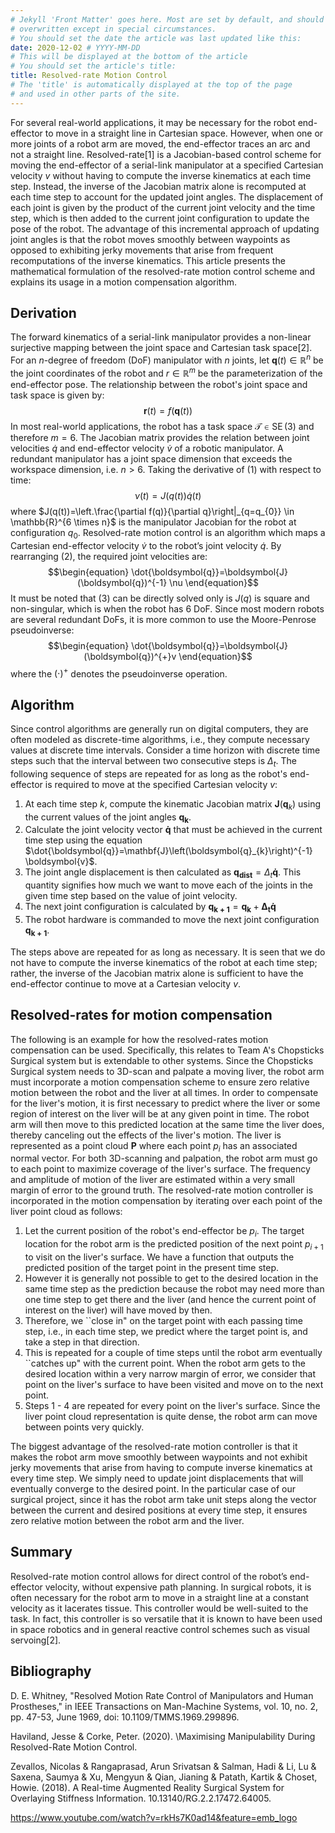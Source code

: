```yaml
---
# Jekyll 'Front Matter' goes here. Most are set by default, and should NOT be
# overwritten except in special circumstances. 
# You should set the date the article was last updated like this:
date: 2020-12-02 # YYYY-MM-DD
# This will be displayed at the bottom of the article
# You should set the article's title:
title: Resolved-rate Motion Control
# The 'title' is automatically displayed at the top of the page
# and used in other parts of the site.
---
```

For several real-world applications, it may be necessary for the robot end-effector to move in a straight line in Cartesian space. However, when one or more joints of a robot arm are moved, the end-effector traces an arc and not a straight line. Resolved-rate[1] is a Jacobian-based control scheme for moving the end-effector of a serial-link manipulator at a specified Cartesian velocity $v$ without having to compute the inverse kinematics at each time step. Instead, the inverse of the Jacobian matrix alone is recomputed at each time step to account for the updated joint angles. The displacement of each joint is given by the product of the current joint velocity and the time step, which is then added to the current joint configuration to update the pose of the robot. The advantage of this incremental approach of updating joint angles is that the robot moves smoothly between waypoints as opposed to exhibiting jerky movements that arise from frequent recomputations of the inverse kinematics. This article presents the mathematical formulation of the resolved-rate motion control scheme and explains its usage in a motion compensation algorithm.

## Derivation
The forward kinematics of a serial-link manipulator provides
a non-linear surjective mapping between the joint space
and Cartesian task space[2]. For an $n$-degree of freedom (DoF) manipulator with $n$ joints, let $\boldsymbol{q}(t) \in \mathbb{R}^{n}$ be the joint coordinates of the robot and $r \in \mathbb{R}^{m}$ be the parameterization of the end-effector pose. The relationship between the robot's joint space and task space is given by:
$$\begin{equation}
    \boldsymbol{r}(t)=f(\boldsymbol{q}(t))
\end{equation}$$
In most real-world applications, the robot has a task space $\mathcal{T} \in \operatorname{SE}(3)$ and therefore $m = 6$. The Jacobian matrix provides the relation between joint velocities $\dot{q}$ and end-effector velocity $\dot{v}$ of a robotic manipulator. A redundant
manipulator has a joint space dimension that exceeds the workspace dimension, i.e. $n > 6$. Taking the derivative of (1) with respect to time:
$$\begin{equation}
    \nu(t)=J(q(t)) \dot{q}(t)
\end{equation}$$
where $J(q(t))=\left.\frac{\partial f(q)}{\partial q}\right|_{q=q_{0}} \in \mathbb{R}^{6 \times n}$ is the manipulator
Jacobian for the robot at configuration $q_0$. Resolved-rate
motion control is an algorithm which maps a Cartesian end-effector
velocity $\dot{v}$ to the robot’s joint velocity $\dot{q}$. By rearranging (2), the required joint velocities are:
$$\begin{equation}
    \dot{\boldsymbol{q}}=\boldsymbol{J}(\boldsymbol{q})^{-1} \nu
\end{equation}$$
It must be noted that (3) can be directly solved only is $J(q)$ is square and non-singular, which is when the robot has 6 DoF. Since most modern robots are several redundant DoFs, it is more common to use the
Moore-Penrose pseudoinverse:
$$\begin{equation}
    \dot{\boldsymbol{q}}=\boldsymbol{J}(\boldsymbol{q})^{+}v
\end{equation}$$
where the $(\cdot)^{+}$ denotes the pseudoinverse operation.


## Algorithm
Since control algorithms are generally run on digital computers, they are often modeled as discrete-time algorithms, i.e., they compute necessary values at discrete time intervals. Consider a time horizon with discrete time steps such that the interval between two consecutive steps is $\Delta_{t}$. The following sequence of steps are repeated for as long as the robot's end-effector is required to move at the specified Cartesian velocity $v$:
1. At each time step $k$, compute the kinematic Jacobian matrix $\mathbf{J}\left(\boldsymbol{q}_{k}\right)$ using the current values of the joint angles $\mathbf{q_k}$.
2. Calculate the joint velocity vector $\mathbf{\dot{q}}$ that must be achieved in the current time step using the equation $\dot{\boldsymbol{q}}=\mathbf{J}\left(\boldsymbol{q}_{k}\right)^{-1} \boldsymbol{v}$.
3. The joint angle displacement is then calculated as $\mathbf{q_{dist}} = \Delta_{t}\mathbf{\dot{q}}$. This quantity signifies how much we want to move each of the joints in the given time step based on the value of joint velocity.
4. The next joint configuration is calculated by $\mathbf{q_{k+1}}=\mathbf{q_{k}}+\mathbf{\Delta_{t} \dot{q}}$
5. The robot hardware is commanded to move the next joint configuration $\mathbf{q_{k+1}}$.

The steps above are repeated for as long as necessary. It is seen that we do not have to compute the inverse kinematics of the robot at each time step; rather, the inverse of the Jacobian matrix alone is sufficient to have the end-effector continue to move at a Cartesian velocity $v$.


## Resolved-rates for motion compensation
The following is an example for how the resolved-rates motion compensation can be used. Specifically, this relates to Team A's Chopsticks Surgical system but is extendable to other systems. Since the Chopsticks Surgical system needs to 3D-scan and palpate a moving liver, the robot arm must incorporate a motion compensation scheme to ensure zero relative motion between the robot and the liver at all times. In order to compensate for the liver's motion, it is first necessary to predict where the liver or some region of interest on the liver will be at any given point in time. The robot arm will then move to this predicted location at the same time the liver does, thereby canceling out the effects of the liver's motion. The liver is represented as a point cloud $\mathbf{P}$ where each point $p_i$ has an associated normal vector. For both 3D-scanning and palpation, the robot arm must go to each point to maximize coverage of the liver's surface. The frequency and amplitude of motion of the liver are estimated within a very small margin of error to the ground truth. The resolved-rate motion controller is incorporated in the motion compensation by iterating over each point of the liver point cloud as follows:
1. Let the current position of the robot's end-effector be $p_i$. The target location for the robot arm is the predicted position of the next point $p_{i+1}$ to visit on the liver's surface. We have a function that outputs the predicted position of the target point in the present time step.
2. However it is generally not possible to get to the desired location in the same time step as the prediction because the robot may need more than one time step to get there and the liver (and hence the current point of interest on the liver) will have moved by then.
3. Therefore, we ``close in" on the target point with each passing time step, i.e., in each time step, we predict where the target point is, and take a step in that direction.
4. This is repeated for a couple of time steps until the robot arm eventually ``catches up" with the current point. When the robot arm gets to the desired location within a very narrow margin of error, we consider that point on the liver's surface to have been visited and move on to the next point.
5. Steps 1 - 4 are repeated for every point on the liver's surface. Since the liver point cloud representation is quite dense, the robot arm can move between points very quickly.

The biggest advantage of the resolved-rate motion controller is that it makes the robot arm move smoothly between waypoints and not exhibit jerky movements that arise from having to compute inverse kinematics at every time step. We simply need to update joint displacements that will eventually converge to the desired point. In the particular case of our surgical project, since it has the robot arm take unit steps along the vector between the current and desired positions at every time step, it ensures zero relative motion between the robot arm and the liver.


## Summary
Resolved-rate motion control allows for direct control of the robot’s end-effector velocity, without expensive path planning. In surgical robots, it is often necessary for the robot arm to move in a straight line at a constant velocity as it lacerates tissue. This controller would be well-suited to the task. In fact, this controller is so versatile that it is known to have been used in space robotics and in general reactive control schemes such as visual servoing[2].

## Bibliography

D. E. Whitney, "Resolved Motion Rate Control of Manipulators and Human Prostheses," in IEEE Transactions on Man-Machine Systems, vol. 10, no. 2, pp. 47-53, June 1969, doi: 10.1109/TMMS.1969.299896.

Haviland, Jesse & Corke, Peter. (2020). \Maximising Manipulability During Resolved-Rate Motion Control.

Zevallos, Nicolas & Rangaprasad, Arun Srivatsan & Salman, Hadi & Li, Lu & Saxena, Saumya & Xu, Mengyun \& Qian, Jianing & Patath, Kartik & Choset, Howie. (2018). A Real-time Augmented Reality Surgical System for Overlaying Stiffness Information. 10.13140/RG.2.2.17472.64005. 

https://www.youtube.com/watch?v=rkHs7K0ad14&feature=emb_logo
